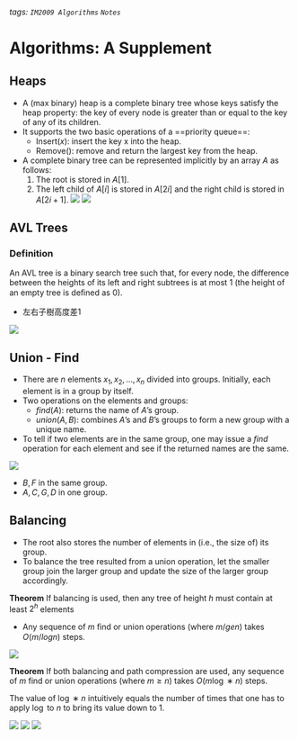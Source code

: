 ###### tags: `IM2009 Algorithms` `Notes`
# Algorithms: A Supplement
## Heaps
* A (max binary) heap is a complete binary tree whose keys satisfy the heap property:
    the key of every node is greater than or equal to the key of any of its children.
* It supports the two basic operations of a ==priority queue==:
    * Insert($x$): insert the key x into the heap.
    * Remove(): remove and return the largest key from the heap.
* A complete binary tree can be represented implicitly by an array $A$ as follows:
    1. The root is stored in $A[1]$.
    2. The left child of $A[i]$ is stored in $A[2i]$ and the right child is stored in $A[2i + 1]$.
![](https://i.imgur.com/hItuBbH.png)
![](https://i.imgur.com/Bo4AKiG.png)


## AVL Trees
### Definition
An AVL tree is a binary search tree such that, for every node, the difference between the heights of its left and right subtrees is at most $1$ (the height of an empty tree is deﬁned as $0$).

* 左右子樹高度差$1$

![](https://i.imgur.com/O4I5jE6.png)


## Union - Find
* There are $n$ elements $x_1, x_2,..., x_n$ divided into groups. Initially, each element is in a group by itself.
* Two operations on the elements and groups:
    * $find(A)$: returns the name of $A$’s group.
    * $union(A, B)$: combines $A$’s and $B$’s groups to form a new group with a unique name.
* To tell if two elements are in the same group, one may issue a $find$ operation for each element and see if the returned names are the same.

![](https://i.imgur.com/sELVvWw.png)
* $B, F$ in the same group.
* $A, C, G, D$ in one group. 


## Balancing
* The root also stores the number of elements in (i.e., the size of) its group.
* To balance the tree resulted from a union operation, let the smaller group join the larger group and update the size of the larger group accordingly.

**Theorem**
If balancing is used, then any tree of height $h$ must contain at least $2^h$ elements

* Any sequence of $m$ ﬁnd or union operations (where $m /ge n$) takes $O(m /log n)$ steps.

![](https://i.imgur.com/LWwZop3.png)

**Theorem**
If both balancing and path compression are used, any sequence of $m$ find or union operations (where $m \ge n$) takes $O(m \log∗ n)$ steps.

The value of $\log∗ n$ intuitively equals the number of times that one has to apply $\log$ to $n$ to bring its value down to $1$.

![](https://i.imgur.com/OUtgkhB.png)
![](https://i.imgur.com/kEFjMlU.png)
![](https://i.imgur.com/eJEY57c.png)
